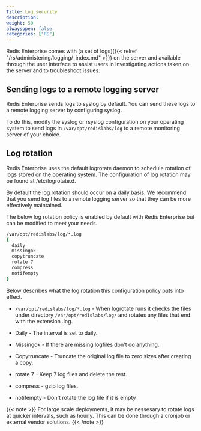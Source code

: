```yaml
---
Title: Log security
description:
weight: 50
alwaysopen: false
categories: ["RS"]
---
```

Redis Enterprise comes with [a set of logs]({{< relref "/rs/administering/logging/_index.md" >}}) on the server and available through the user interface to assist users in investigating actions taken on the server and to troubleshoot issues.

## Sending logs to a remote logging server

Redis Enterprise sends logs to syslog by default. You can send these logs to a remote logging server by configuring syslog.

To do this, modify the syslog or rsyslog configuration on your operating system to send logs in `/var/opt/redislabs/log` to a remote monitoring server of your choice.

## Log rotation

Redis Enterprise uses the default logrotate daemon to schedule rotation of logs stored on the operating system. The configuration of log rotation may be found at /etc/logrotate.d.

By default the log rotation should occur on a daily basis. We recommend that you send log files to a remote logging server so that they can be more effectively maintained.

The below log rotation policy is enabled by default with Redis Enterprise but can be modified to meet your needs.

```sh
/var/opt/redislabs/log/*.log
{ 
  daily
  missingok
  copytruncate
  rotate 7
  compress
  notifempty
}
```

Below describes what the log rotation this configuration policy puts into effect.

- `/var/opt/redislabs/log/*.log` - When logrotate runs it checks the files under directory `/var/opt/redislabs/log/` and rotates any files that end with the extension .log.

- Daily - The interval is set to daily.

- Missingok - If there are missing logfiles don't do anything.

- Copytruncate - Truncate the original log file to zero sizes after creating a copy.

- rotate 7 - Keep 7 log files and delete the rest.

- compress - gzip log files.

- notifempty - Don't rotate the log file if it is empty

{{< note >}}
For large scale deployments, it may be nessesary to rotate logs at quicker intervals, such as hourly. This can be done through a cronjob or external vendor solutions.
{{< /note >}}
